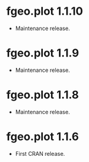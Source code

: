 # fgeo.plot 1.1.10

* Maintenance release.

# fgeo.plot 1.1.9

* Maintenance release.

# fgeo.plot 1.1.8

* Maintenance release.

# fgeo.plot 1.1.6

* First CRAN release.
